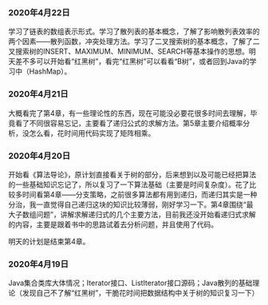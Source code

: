 ### 2020年4月22日

学习了链表的数组表示形式。学习了散列表的基本概念，了解了影响散列表效率的两个因素——散列函数，冲突处理方法。学习了二叉搜索树的基本概念，了解了二叉搜索树的INSERT、MAXIMUM、MINIMUM、SEARCH等基本操作的思想。明天差不多可以开始看“红黑树”，看完“红黑树”可以看看“B树”，或者回到Java的学习中（HashMap）。


### 2020年4月21日

大概看完了第4章，有一些理论性的东西，现在可能没必要花很多时间去理解，毕竟看了不同很容易忘记，主要看了递归公式的求解方法。第5章主要介绍概率分析，没怎么看，花时间用代码实现了矩阵相乘。

### 2020年4月20日

开始看《算法导论》，原计划直接看关于树的部分，后来想到以及可能已经把算法的一些基础知识忘记了，所以复习了一下算法基础（主要是时间复杂度）。花了比较多时间看第4章——分支策略，之前很多算法都有用到递归，而递归其实是一种分治，我一直觉得自己递归这块的知识比较薄弱，刚好学习一下。第4章围绕“最大子数组问题”，讲解求解递归式的几个主要方法，目前我还没开始看递归式求解的内容，主要是跟着书中的思路试着去分析问题，并且使用了代码。

明天的计划是结束第4章。

### 2020年4月19日

Java集合类库大体情况；Iterator接口、ListIterator接口源码；Java散列的基础理论（发现自己不了解“红黑树”，干脆花时间把数据结构中关于树的知识复习一下）
